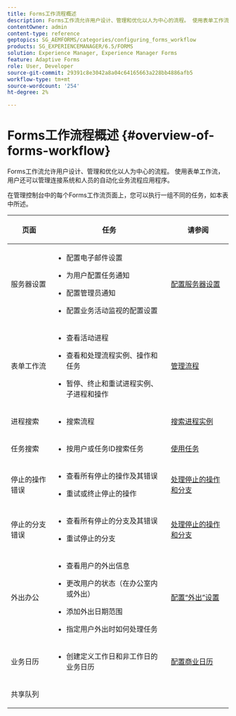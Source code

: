 ```yaml
---
title: Forms工作流程概述
description: Forms工作流允许用户设计、管理和优化以人为中心的流程。 使用表单工作流，用户还可以管理连接系统和人员的自动化业务流程应用程序。
contentOwner: admin
content-type: reference
geptopics: SG_AEMFORMS/categories/configuring_forms_workflow
products: SG_EXPERIENCEMANAGER/6.5/FORMS
solution: Experience Manager, Experience Manager Forms
feature: Adaptive Forms
role: User, Developer
source-git-commit: 29391c8e3042a8a04c64165663a228bb4886afb5
workflow-type: tm+mt
source-wordcount: '254'
ht-degree: 2%

---
```


# Forms工作流程概述 {#overview-of-forms-workflow}

Forms工作流允许用户设计、管理和优化以人为中心的流程。 使用表单工作流，用户还可以管理连接系统和人员的自动化业务流程应用程序。

在管理控制台中的每个Forms工作流页面上，您可以执行一组不同的任务，如本表中所述。

<table>
 <thead>
  <tr>
   <th><p>页面</p></th>
   <th><p>任务</p></th>
   <th><p>请参阅</p></th>
  </tr>
 </thead>
 <tbody>
  <tr>
   <td><p>服务器设置</p></td>
   <td>
    <ul>
     <li><p>配置电子邮件设置</p></li>
     <li><p>为用户配置任务通知</p></li>
     <li><p>配置管理员通知</p></li>
     <li><p>配置业务活动监视的配置设置 </p></li>
    </ul></td>
   <td><p><a href="/help/forms/using/admin-help/configuring-server-settings.md#configuring-server-settings">配置服务器设置</a></p></td>
  </tr>
  <tr>
   <td><p>表单工作流</p></td>
   <td>
    <ul>
     <li><p>查看活动进程</p></li>
     <li><p>查看和处理流程实例、操作和任务</p></li>
     <li><p>暂停、终止和重试进程实例、子进程和操作</p></li>
    </ul></td>
   <td><p><a href="/help/forms/using/admin-help/processes.md#managing-processes">管理流程</a></p></td>
  </tr>
  <tr>
   <td><p>进程搜索</p></td>
   <td>
    <ul>
     <li><p>搜索流程</p></li>
    </ul></td>
   <td><p><a href="/help/forms/using/admin-help/searching-process-instances.md#searching-for-process-instances">搜索进程实例</a></p></td>
  </tr>
  <tr>
   <td><p>任务搜索</p></td>
   <td>
    <ul>
     <li><p>按用户或任务ID搜索任务</p></li>
    </ul></td>
   <td><p><a href="/help/forms/using/admin-help/tasks.md#working-with-tasks">使用任务</a></p></td>
  </tr>
  <tr>
   <td><p>停止的操作错误</p></td>
   <td>
    <ul>
     <li><p>查看所有停止的操作及其错误</p></li>
     <li><p>重试或终止停止的操作</p></li>
    </ul></td>
   <td><p><a href="/help/forms/using/admin-help/stalled-operations-branches.md#working-with-stalled-operations-and-branches">处理停止的操作和分支</a></p></td>
  </tr>
  <tr>
   <td><p>停止的分支错误</p></td>
   <td>
    <ul>
     <li><p>查看所有停止的分支及其错误</p></li>
     <li><p>重试停止的分支</p></li>
    </ul></td>
   <td><p><a href="/help/forms/using/admin-help/stalled-operations-branches.md#working-with-stalled-operations-and-branches">处理停止的操作和分支</a></p></td>
  </tr>
  <tr>
   <td><p>外出办公</p></td>
   <td>
    <ul>
     <li><p>查看用户的外出信息</p></li>
     <li><p>更改用户的状态（在办公室内或外出）</p></li>
     <li><p>添加外出日期范围 </p></li>
     <li><p>指定用户外出时如何处理任务</p></li>
    </ul></td>
   <td><p><a href="/help/forms/using/admin-help/configuring-out-office-settings.md#configuring-out-of-office-settings">配置“外出”设置</a></p></td>
  </tr>
  <tr>
   <td><p>业务日历</p></td>
   <td>
    <ul>
     <li><p>创建定义工作日和非工作日的业务日历</p></li>
    </ul></td>
   <td><p><a href="/help/forms/using/admin-help/configuring-business-calendars.md#configuring-business-calendars">配置商业日历</a></p></td>
  </tr>
  <tr>
   <td><p>共享队列</p></td>
   <td><p></p></td>
   <td><p></p></td>
  </tr>
 </tbody>
</table>
